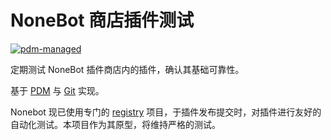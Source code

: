 # NoneBot 商店插件测试

[![pdm-managed](https://img.shields.io/badge/pdm-managed-blueviolet)](https://pdm-project.org)

定期测试 NoneBot 插件商店内的插件，确认其基础可靠性。

基于 [PDM](https://pdm-project.org/) 与 [Git](https://git-scm.com/) 实现。

Nonebot 现已使用专门的 [registry](https://github.com/nonebot/registry) 项目，于插件发布提交时，对插件进行友好的自动化测试。本项目作为其原型，将维持严格的测试。
